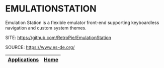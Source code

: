 # EMULATIONSTATION
 
 Emulation Station is a flexible emulator front-end supporting 
 keyboardless navigation and custom system themes.
 
 SITE: https://github.com/RetroPie/EmulationStation

 SOURCE: https://www.es-de.org/

 | [Applications](https://portable-linux-apps.github.io/apps.html) | [Home](https://portable-linux-apps.github.io)
 | --- | --- |
